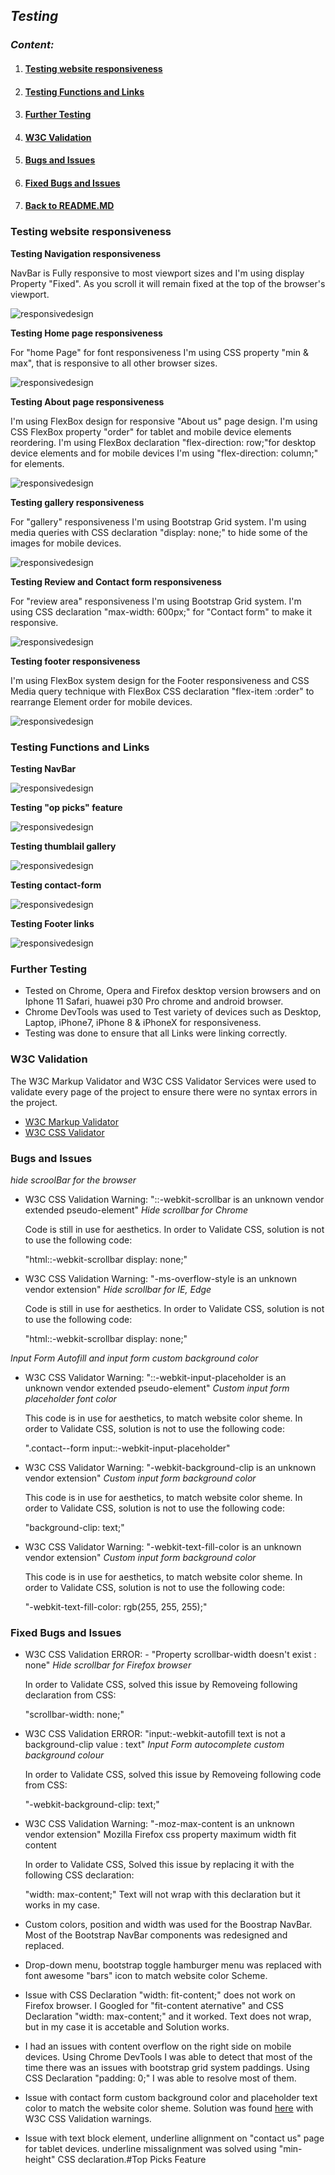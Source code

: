 
## ***Testing***

### ***Content:***

1. #### [Testing website responsiveness](#Testing-website-responsiveness)
1. #### [Testing Functions and Links](#Testing-Functions-and-Links)
1. #### [Further Testing](#Further-Testing)
1. #### [W3C Validation](#W3C-Validation)
1. #### [Bugs and Issues](#Bugs-and-Issues)
1. #### [Fixed Bugs and Issues](#Fixed-Bugs-and-Issues)
1. #### [Back to README.MD](README.md)


### **Testing website responsiveness**

**Testing Navigation responsiveness**
    
NavBar is Fully responsive to most viewport sizes and I'm using display Property "Fixed". As you scroll it will remain fixed at the top of the browser's viewport.

![responsivedesign](assets/project-files/testing/responsive-test/testing-nav.gif)

**Testing Home page responsiveness**
   
For "home Page" for font responsiveness I'm using CSS property "min & max", that is responsive to all other browser sizes.

![responsivedesign](assets/project-files/testing/responsive-test/home-testing.gif)

**Testing About page responsiveness**
    
I'm using FlexBox design for responsive "About us" page design.
I'm using CSS FlexBox property "order" for tablet and mobile device elements reordering.
I'm using FlexBox declaration "flex-direction: row;"for desktop device elements and for mobile devices I'm using "flex-direction: column;" for elements.

![responsivedesign](assets/project-files/testing/responsive-test/about-page.gif)

**Testing gallery responsiveness**

For "gallery" responsiveness I'm using Bootstrap Grid system.
I'm using media queries with CSS declaration "display: none;" to hide some of the images for mobile devices.

![responsivedesign](assets/project-files/testing/responsive-test/gallery-testing.gif)

**Testing Review and Contact form responsiveness**

For "review area" responsiveness I'm using Bootstrap Grid system.
I'm using CSS declaration "max-width: 600px;" for "Contact form" to make it responsive.

![responsivedesign](assets/project-files/testing/responsive-test/testing-review-and-contact-form.gif)

**Testing footer responsiveness**

I'm using FlexBox system design for the Footer responsiveness and CSS Media query technique with FlexBox CSS declaration "flex-item :order" to rearrange Element order for mobile devices.

![responsivedesign](assets/project-files/testing/responsive-test/footer-testing.gif)

### **Testing Functions and Links**

**Testing NavBar**

![responsivedesign](assets/project-files/testing/nav-link-test.gif)

**Testing "op picks" feature**

![responsivedesign](assets/project-files/testing/top-picks-test.gif)

**Testing thumblail gallery**

![responsivedesign](assets/project-files/testing/gallery-test.gif)

**Testing contact-form**

![responsivedesign](assets/project-files/testing/contact-form-test.gif)

**Testing Footer links**

![responsivedesign](assets/project-files/testing/footer-test.gif)

### **Further Testing**
-  Tested on Chrome, Opera and Firefox desktop version browsers and on Iphone 11 Safari, huawei p30 Pro chrome and android browser.
-  Chrome DevTools was used to Test variety of devices such as Desktop, Laptop, iPhone7, iPhone 8 & iPhoneX for responsiveness.
-  Testing was done to ensure that all Links were linking correctly.

### **W3C Validation**
  The W3C Markup Validator and W3C CSS Validator Services were used to validate every page of the project to ensure there were no syntax errors in the project.

-   [W3C Markup Validator](assets/project-files/validators/HTML-Vaalidator.pdf)
-   [W3C CSS Validator](assets/project-files/validators/CSS-Validator.pdf)


### **Bugs and Issues**
*hide scroolBar for the browser*
- W3C CSS Validation Warning: "::-webkit-scrollbar is an unknown vendor extended pseudo-element" *Hide scrollbar for Chrome*   
    
   Code is still in use for aesthetics. In order to Validate CSS, solution is not to use the following code:
    
    "html::-webkit-scrollbar display: none;"

- W3C CSS Validation Warning: "-ms-overflow-style is an unknown vendor extension"  *Hide scrollbar for IE, Edge*

    Code is still in use for aesthetics. In order to Validate CSS, solution is not to use the following code:
    
    "html::-webkit-scrollbar display: none;"

*Input Form Autofill and input form custom background color*

- W3C CSS Validator Warning: "::-webkit-input-placeholder is an unknown vendor extended pseudo-element" *Custom input form placeholder font color*
    
    This code is in use for aesthetics, to match website color sheme. In order to Validate CSS, solution is not to use the following code:
    
    ".contact--form input::-webkit-input-placeholder"

- W3C CSS Validator Warning: "-webkit-background-clip is an unknown vendor extension" *Custom input form background color*
   
    This code is in use for aesthetics, to match website color sheme. In order to Validate CSS, solution is not to use the following code: 
    
    "background-clip: text;"

- W3C CSS Validator Warning: "-webkit-text-fill-color is an unknown vendor extension" *Custom input form background color*
    
    This code is in use for aesthetics, to match website color sheme. In order to Validate CSS, solution is not to use the following code: 
    
    "-webkit-text-fill-color: rgb(255, 255, 255);"


### **Fixed Bugs and Issues**


- W3C CSS Validation ERROR: - "Property scrollbar-width doesn't exist : none" *Hide scrollbar for Firefox browser*
    
    In order to Validate CSS, solved this issue by Removeing following declaration from CSS: 
    
    "scrollbar-width: none;"

- W3C CSS Validation ERROR:  "input:-webkit-autofill	text is not a background-clip value : text" *Input Form autocomplete custom background colour* 
    
    In order to Validate CSS, solved this issue by Removeing following code from CSS:
    
    "-webkit-background-clip: text;"

- W3C CSS Validation Warning: "-moz-max-content is an unknown vendor extension" Mozilla Firefox css property maximum width fit content

    In order to Validate CSS, Solved this issue by replacing it with the following CSS declaration:

    "width: max-content;"  Text will not wrap with this declaration but it works in my case.


 - Custom colors, position and width was used for the Boostrap NavBar. Most of the Bootstrap NavBar components was redesigned and replaced. 
 - Drop-down menu, bootstrap toggle hamburger menu was replaced with font awesome "bars" icon to match website color Scheme.                                      
 - Issue with CSS Declaration "width: fit-content;" does not work on Firefox browser. I Googled for "fit-content aternative" and CSS Declaration "width: max-content;" and it worked.  Text does not wrap, but in my case it is accetable and Solution works.
 - I had an issues with content overflow on the right side on mobile devices. Using Chrome DevTools I was able to detect that most of the time there was an issues with bootstrap grid system paddings. Using CSS Declaration "padding: 0;" I was able to resolve most of them.
 - Issue with contact form custom background color and placeholder text color to match the website color sheme. Solution was found [here](https://stackoverflow.com/questions/2781549/removing-input-background-colour-for-chrome-autocomplete) with W3C CSS Validation warnings.
 - Issue with text block element, underline allignment on "contact us" page for tablet devices. underline missalignment was solved using "min-height" CSS declaration.#Top Picks Feature